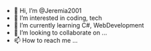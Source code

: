 - 👋 Hi, I’m @Jeremia2001
- 👀 I’m interested in coding, tech
- 🌱 I’m currently learning C#, WebDevelopment
- 💞️ I’m looking to collaborate on ...
- 📫 How to reach me ...

<!---
Jeremia2001/Jeremia2001 is a ✨ special ✨ repository because its `README.md` (this file) appears on your GitHub profile.
You can click the Preview link to take a look at your changes.
--->
